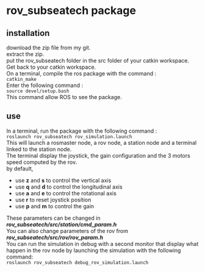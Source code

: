 # rov_subseatech package

## installation
   download the zip file from my git.  
   extract the zip.  
   put the rov_subseatech folder in the src folder of your catkin workspace.  
   Get back to your catkin workspace.\
   On a terminal, compile the ros package with the command :\
   `catkin_make`\
   Enter the following command :\
   `source devel/setup.bash`\
   This command allow ROS to see the package.  
   ## use
 In a terminal, run the package with the following command :\
 `roslaunch rov_subseatech rov_simulation.launch `\
 This will launch a rosmaster node, a rov node, a station node and a terminal linked to the station node.\
 The terminal display the joystick, the gain configuration and the 3 motors speed computed by the rov.\
 by default, 
 * use **z** and **s** to control the vertical axis 
 * use **q** and **d** to control the longitudinal axis 
 * use **a** and **e** to control the rotational axis 
 * use **r** to reset joystick position 
 * use **p** and **m** to control the gain 
 
 These parameters can be changed in ***rov_subseatech/src/station/cmd_param.h*** \
 You can also change parameters of the rov from ***rov_subseatech/src/rov/rov_param.h*** \
 You can run the simulation in debug with a second monitor that display what happen in the rov node by launching the simulation with the following command: \
  `roslaunch rov_subseatech debug_rov_simulation.launch `
